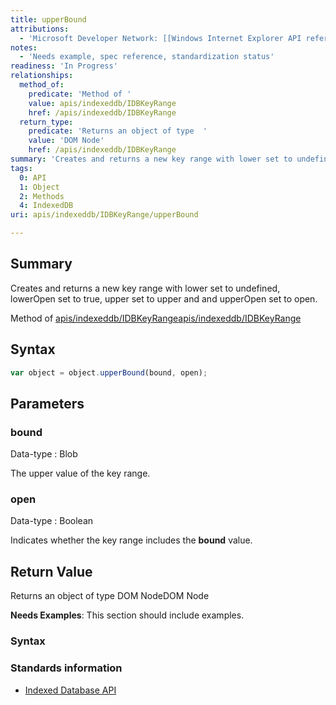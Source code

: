 ```yaml
---
title: upperBound
attributions:
  - 'Microsoft Developer Network: [[Windows Internet Explorer API reference](http://msdn.microsoft.com/en-us/library/ie/hh828809%28v=vs.85%29.aspx) Article]'
notes:
  - 'Needs example, spec reference, standardization status'
readiness: 'In Progress'
relationships:
  method_of:
    predicate: 'Method of '
    value: apis/indexeddb/IDBKeyRange
    href: /apis/indexeddb/IDBKeyRange
  return_type:
    predicate: 'Returns an object of type  '
    value: 'DOM Node'
    href: /apis/indexeddb/IDBKeyRange
summary: 'Creates and returns a new key range with lower set to undefined, lowerOpen set to true, upper set to upper and and upperOpen set to open.'
tags:
  0: API
  1: Object
  2: Methods
  4: IndexedDB
uri: apis/indexeddb/IDBKeyRange/upperBound

---
```

## <span>Summary</span>

Creates and returns a new key range with lower set to undefined, lowerOpen set to true, upper set to upper and and upperOpen set to open.

Method of [apis/indexeddb/IDBKeyRange](/apis/indexeddb/IDBKeyRange)[apis/indexeddb/IDBKeyRange](/apis/indexeddb/IDBKeyRange)

## <span>Syntax</span>

``` js
var object = object.upperBound(bound, open);
```

## <span>Parameters</span>

### <span>bound</span>

 Data-type
:   Blob

 The upper value of the key range.

### <span>open</span>

 Data-type
:   Boolean

 Indicates whether the key range includes the **bound** value.

## <span>Return Value</span>

Returns an object of type DOM NodeDOM Node

**Needs Examples**: This section should include examples.

### <span>Syntax</span>

### <span>Standards information</span>

-   [Indexed Database API](http://go.microsoft.com/fwlink/p/?LinkId=224519)
